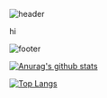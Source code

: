 ![header](https://capsule-render.vercel.app/api?text=Helloworld&animation=fadeIn)


hi



![footer](https://capsule-render.vercel.app/api?section=footer)


[![Anurag's github stats](https://github-readme-stats.vercel.app/api?username=parkchanjong&count_private=true&show_icons=true&theme=radical)](https://github.com/anuraghazra/github-readme-stats)


[![Top Langs](https://github-readme-stats.vercel.app/api/top-langs/?username=parkchanjong&count_private=true&show_icons=true&theme=radical)](https://github.com/anuraghazra/github-readme-stats)
